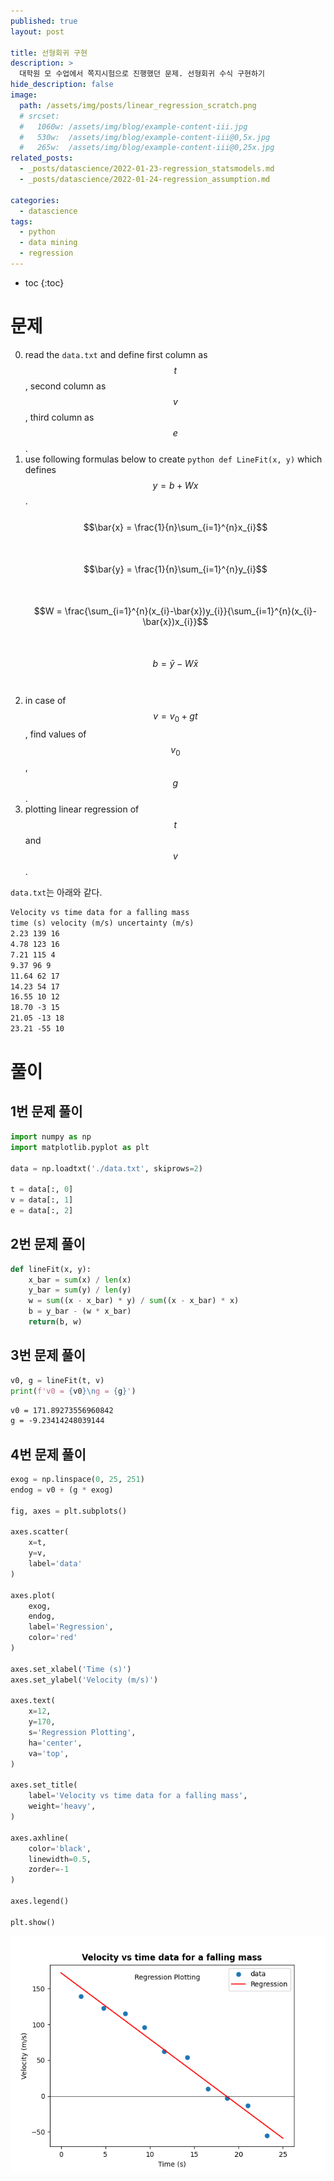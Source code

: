 ```yaml
---
published: true
layout: post

title: 선형회귀 구현
description: >
  대학원 모 수업에서 쪽지시험으로 진행했던 문제. 선형회귀 수식 구현하기
hide_description: false
image: 
  path: /assets/img/posts/linear_regression_scratch.png
  # srcset:
  #   1060w: /assets/img/blog/example-content-iii.jpg
  #   530w:  /assets/img/blog/example-content-iii@0,5x.jpg
  #   265w:  /assets/img/blog/example-content-iii@0,25x.jpg
related_posts:
  - _posts/datascience/2022-01-23-regression_statsmodels.md
  - _posts/datascience/2022-01-24-regression_assumption.md

categories:
  - datascience
tags:
  - python
  - data mining
  - regression
---
```


* toc
{:toc}

# 문제
0. read the `data.txt` and define first column as $$t$$, second column as $$v$$, third column as $$e$$.
0. use following formulas below to create `python def LineFit(x, y)` which defines $$y = b + Wx$$.<br><br>
$$\bar{x} = \frac{1}{n}\sum_{i=1}^{n}x_{i}$$<br>  
$$\bar{y} = \frac{1}{n}\sum_{i=1}^{n}y_{i}$$<br>  
$$W = \frac{\sum_{i=1}^{n}(x_{i}-\bar{x})y_{i}}{\sum_{i=1}^{n}(x_{i}-\bar{x})x_{i}}$$<br>  
$$b = \bar{y} - W\bar{x}$$<br><br>  
0. in case of $$v = v_{0} + gt$$, find values of $$v_{0}$$, $$g$$.
0. plotting linear regression of $$t$$ and $$v$$.

`data.txt`는 아래와 같다.  

```markdown
Velocity vs time data for a falling mass
time (s) velocity (m/s) uncertainty (m/s)
2.23 139 16
4.78 123 16
7.21 115 4
9.37 96 9
11.64 62 17
14.23 54 17
16.55 10 12
18.70 -3 15
21.05 -13 18
23.21 -55 10
```

# 풀이
## 1번 문제 풀이

```python
import numpy as np
import matplotlib.pyplot as plt

data = np.loadtxt('./data.txt', skiprows=2)

t = data[:, 0]
v = data[:, 1]
e = data[:, 2]
```

## 2번 문제 풀이

```python
def lineFit(x, y):
    x_bar = sum(x) / len(x)
    y_bar = sum(y) / len(y)
    w = sum((x - x_bar) * y) / sum((x - x_bar) * x)
    b = y_bar - (w * x_bar)
    return(b, w)
```

## 3번 문제 풀이

```python
v0, g = lineFit(t, v)
print(f'v0 = {v0}\ng = {g}')
```
```markdown
v0 = 171.89273556960842
g = -9.23414248039144
```

## 4번 문제 풀이

```python
exog = np.linspace(0, 25, 251)
endog = v0 + (g * exog)

fig, axes = plt.subplots()

axes.scatter(
    x=t,
    y=v,
    label='data'
)

axes.plot(
    exog,
    endog,
    label='Regression',
    color='red'
)

axes.set_xlabel('Time (s)')
axes.set_ylabel('Velocity (m/s)')

axes.text(
    x=12,
    y=170,
    s='Regression Plotting',
    ha='center',
    va='top',
)

axes.set_title(
    label='Velocity vs time data for a falling mass',
    weight='heavy',
)

axes.axhline(
    color='black',
    linewidth=0.5,
    zorder=-1
)

axes.legend()

plt.show()
```
![linear_regression_scratch_plot](/assets/img/posts/linear_regression_scratch.png)